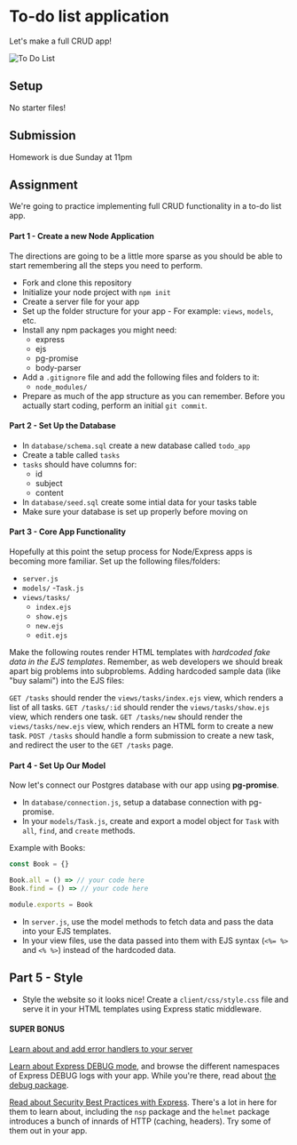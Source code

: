 # To-do list application

Let's make a full CRUD app!

![To Do List](https://i.giphy.com/xTiTnuhyBF54B852nK.gif)

## Setup

No starter files!

## Submission

Homework is due Sunday at 11pm

## Assignment

We're going to practice implementing full CRUD functionality in a to-do list app.

#### Part 1 - Create a new Node Application

The directions are going to be a little more sparse as you should be able to start remembering all the steps you need to perform.

* Fork and clone this repository
* Initialize your node project with `npm init`
* Create a server file for your app
* Set up the folder structure for your app - For example: `views`, `models`, etc.
* Install any npm packages you might need:
    - express
    - ejs
    - pg-promise
    - body-parser
* Add a `.gitignore` file and add the following files and folders to it:
    - `node_modules/`
* Prepare as much of the app structure as you can remember. Before you actually start coding, perform an initial `git commit`.

#### Part 2 - Set Up the Database

* In `database/schema.sql` create a new database called `todo_app`
* Create a table called `tasks`
* `tasks` should have columns for:
    - id
    - subject
    - content
* In `database/seed.sql` create some intial data for your tasks table
* Make sure your database is set up properly before moving on

#### Part 3 - Core App Functionality

Hopefully at this point the setup process for Node/Express apps is becoming more familiar. Set up the following files/folders:

* `server.js`
* `models/`
    -`Task.js`
* `views/tasks/`
    - `index.ejs`
    - `show.ejs`
    - `new.ejs`
    - `edit.ejs`

Make the following routes render HTML templates with *hardcoded fake data in the EJS templates*. Remember, as web developers we should break apart big problems into subproblems. Adding hardcoded sample data (like "buy salami") into the EJS files:

`GET /tasks` should render the `views/tasks/index.ejs` view, which renders a list of all tasks.
`GET /tasks/:id` should render the `views/tasks/show.ejs` view, which renders one task.
`GET /tasks/new` should render the `views/tasks/new.ejs` view, which renders an HTML form to create a new task.
`POST /tasks` should handle a form submission to create a new task, and redirect the user to the `GET /tasks` page.

#### Part 4 - Set Up Our Model

Now let's connect our Postgres database with our app using **pg-promise**.

* In `database/connection.js`, setup a database connection with pg-promise.
* In your `models/Task.js`, create and export a model object for `Task` with `all`, `find`, and `create` methods.

Example with Books:

``` js
const Book = {}

Book.all = () => // your code here
Book.find = () => // your code here

module.exports = Book
```

* In `server.js`, use the model methods to fetch data and pass the data into your EJS templates.
* In your view files, use the data passed into them with EJS syntax (`<%= %>` and `<% %>`) instead of the hardcoded data.

## Part 5 - Style

- Style the website so it looks nice! Create a `client/css/style.css` file and serve it in your HTML templates using Express static middleware.

#### SUPER BONUS

[Learn about and add error handlers to your server](https://expressjs.com/en/guide/error-handling.html)

[Learn about Express DEBUG mode](https://expressjs.com/en/guide/debugging.html), and browse the different namespaces of Express DEBUG logs with your app. While you're there, read about [the debug package](https://www.npmjs.com/package/debug).

[Read about Security Best Practices with Express](https://expressjs.com/en/advanced/best-practice-security.html). There's a lot in here for them to learn about, including the `nsp` package and the `helmet` package introduces a bunch of innards of HTTP (caching, headers). Try some of them out in your app.
